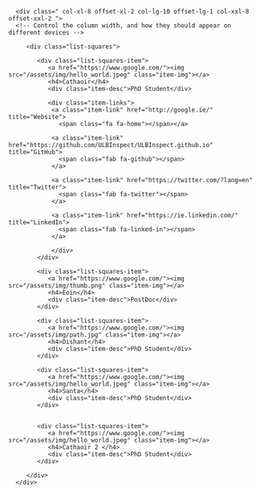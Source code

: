 <div class="container-md" role="main">
   
   <div class="row">

      <div class=" col-xl-8 offset-xl-2 col-lg-10 offset-lg-1 col-xxl-8 offset-xxl-2 ">
      <!-- Control the column width, and how they should appear on different devices -->

         <div class="list-squares">

            <div class="list-squares-item">
               <a href="https://www.google.com/"><img src="/assets/img/hello_world.jpeg" class="item-img"></a>
               <h4>Cathaoir</h4>
               <div class="item-desc">PhD Student</div>
               
               <div class="item-links">
                <a class="item-link" href="http://google.ie/" title="Website">
                  <span class="fa fa-home"></span></a>

                <a class="item-link" href="https://github.com/ULBInspect/ULBInspect.github.io" title="GitHub">
                  <span class="fab fa-github"></span>
                </a>

                <a class="item-link" href="https://twitter.com/?lang=en" title="Twitter">
                  <span class="fab fa-twitter"></span>
                </a>
               
                <a class="item-link" href="https://ie.linkedin.com/" title="LinkedIn">
                  <span class="fab fa-linked-in"></span>
                </a>

                </div>
            </div>

            <div class="list-squares-item">
               <a href="https://www.google.com/"><img src="/assets/img/thumb.png" class="item-img"></a>
               <h4>Eoin</h4>
               <div class="item-desc">PostDoc</div>
            </div>

            <div class="list-squares-item">
               <a href="https://www.google.com/"><img src="/assets/img/path.jpg" class="item-img"></a>
               <h4>Dishant</h4>
               <div class="item-desc">PhD Student</div>
            </div>

            <div class="list-squares-item">
               <a href="https://www.google.com/"><img src="/assets/img/hello_world.jpeg" class="item-img"></a>
               <h4>Santa</h4>
               <div class="item-desc">PhD Student</div>
            </div>


            <div class="list-squares-item">
               <a href="https://www.google.com/"><img src="/assets/img/hello_world.jpeg" class="item-img"></a>
               <h4>Cathaoir 2 </h4>
               <div class="item-desc">PhD Student</div>
            </div>

         </div>
      </div>
   </div>
</div>

  


